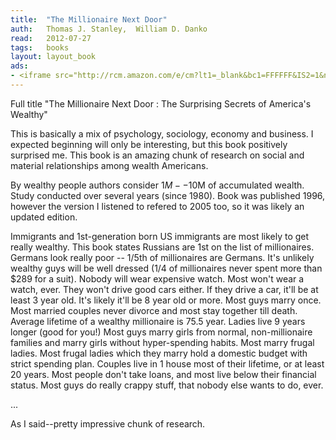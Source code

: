 ```yaml
---
title:	"The Millionaire Next Door"
auth:	Thomas J. Stanley,  William D. Danko
read:	2012-07-27
tags:	books
layout: layout_book
ads:
- <iframe src="http://rcm.amazon.com/e/cm?lt1=_blank&bc1=FFFFFF&IS2=1&npa=1&bg1=FFFFFF&fc1=000000&lc1=FF0000&t=wojcadamkoszh-20&o=1&p=8&l=as4&m=amazon&f=ifr&ref=ss_til&asins=1589795474" style="width:120px;height:240px;" scrolling="no" marginwidth="0" marginheight="0" frameborder="0"></iframe>
---
```






Full title "The Millionaire Next Door : The Surprising Secrets of America's Wealthy"

This is basically a mix of psychology, sociology, economy and business. I
expected beginning will only be interesting, but this book positively
surprised me. This book is an amazing chunk of research on social and
material relationships among wealth Americans.

By wealthy people authors consider $1M--$10M of accumulated wealth. Study
conducted over several years (since 1980). Book was published 1996, however
the version I listened to refered to 2005 too, so it was likely an updated edition.

Immigrants and 1st-generation born US immigrants are most likely to get
really wealthy. This book states  Russians are 1st on the list of
millionaires. Germans look really poor -- 1/5th of millionaires are Germans.
It's unlikely wealthy guys will be well dressed (1/4 of millionaires never
spent more than $289 for a suit). Nobody will wear expensive watch. Most
won't wear a watch, ever. They won't drive good cars either. If they drive a
car, it'll be at least 3 year old. It's likely it'll be 8 year old or more.
Most guys marry once. Most married couples never divorce and most stay
together till death. Average lifetime of a wealthy millionaire is 75.5 year.
Ladies live 9 years longer (good for you!) Most guys marry girls from
normal, non-millionaire families and marry girls without hyper-spending
habits. Most marry frugal ladies. Most frugal ladies which they marry hold a
domestic budget with strict spending plan. Couples live in 1 house most of
their lifetime, or at least 20 years. Most people don't take loans, and most
live below their financial status. Most guys do really crappy stuff, that
nobody else wants to do, ever.

...

As I said--pretty impressive chunk of research.


